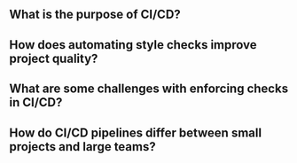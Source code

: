 ## What is the purpose of CI/CD?

## How does automating style checks improve project quality?

## What are some challenges with enforcing checks in CI/CD?

## How do CI/CD pipelines differ between small projects and large teams?